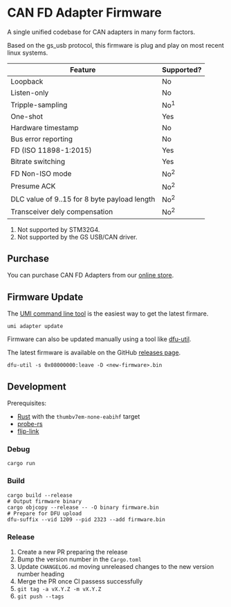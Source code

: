 # CAN FD Adapter Firmware

A single unified codebase for CAN adapters in many form factors.

Based on the gs_usb protocol, this firmware is plug and play on most recent linux systems.

| Feature                                      | Supported?     |
| -------------------------------------------- | -------------- |
| Loopback                                     | No             |
| Listen-only                                  | No             |
| Tripple-sampling                             | No<sup>1</sup> |
| One-shot                                     | Yes            |
| Hardware timestamp                           | No             |
| Bus error reporting                          | No             |
| FD (ISO 11898-1:2015)                        | Yes            |
| Bitrate switching                            | Yes            |
| FD Non-ISO mode                              | No<sup>2</sup> |
| Presume ACK                                  | No<sup>2</sup> |
| DLC value of 9..15 for 8 byte payload length | No<sup>2</sup> |
| Transceiver dely compensation                | No<sup>2</sup> |

1. Not supported by STM32G4.
2. Not supported by the GS USB/CAN driver.

## Purchase

You can purchase CAN FD Adapters from our [online store](https://umi.engineering/products/can-fd-adapter).

## Firmware Update

The [UMI command line tool](https://umi.engineering/pages/command-line-tool) is the easiest way to get the latest firmare.

```shell
umi adapter update
```

Firmware can also be updated manually using a tool like [dfu-util](https://dfu-util.sourceforge.net/).

The latest firmware is available on the GitHub [releases page](https://github.com/umi-eng/adapter/releases/).

```shell
dfu-util -s 0x08000000:leave -D <new-firmware>.bin
```

## Development

Prerequisites:

- [Rust](https://www.rust-lang.org/tools/install) with the `thumbv7em-none-eabihf` target
- [probe-rs](https://probe.rs/)
- [flip-link](https://github.com/knurling-rs/flip-link?tab=readme-ov-file#installation)

### Debug

```shell
cargo run
```

### Build

```shell
cargo build --release
# Output firmware binary
cargo objcopy --release -- -O binary firmware.bin
# Prepare for DFU upload
dfu-suffix --vid 1209 --pid 2323 --add firmware.bin
```

### Release

1. Create a new PR preparing the release
2. Bump the version number in the `Cargo.toml`
3. Update `CHANGELOG.md` moving unreleased changes to the new version number heading
4. Merge the PR once CI passess successfully
5. `git tag -a vX.Y.Z -m vX.Y.Z`
6. `git push --tags`
